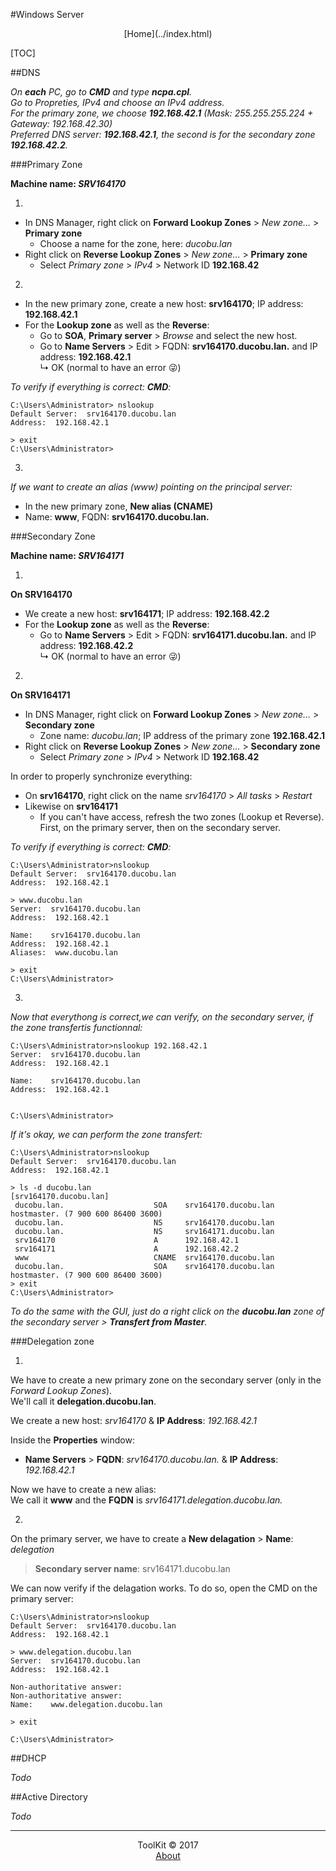 #Windows Server
<center>[Home](../index.html)</center>

[TOC]

##DNS

_On **each** PC, go to **CMD** and type **ncpa.cpl**.  
Go to Propreties, IPv4 and choose an IPv4 address.  
For the primary zone, we choose **192.168.42.1** (Mask: 255.255.255.224 + Gateway: 192.168.42.30)  
Preferred DNS server: **192.168.42.1**, the second is for the secondary zone **192.168.42.2**._

###Primary Zone

**Machine name: _SRV164170_**

1.

- In DNS Manager, right click on **Forward Lookup Zones** > _New zone…_ > **Primary zone**
	- Choose a name for the zone, here: _ducobu.lan_
- Right click on **Reverse Lookup Zones** > _New zone…_ > **Primary zone**
	- Select _Primary zone_ > _IPv4_ > Network ID **192.168.42**

2.

- In the new primary zone, create a new host: **srv164170**; IP address: **192.168.42.1**
- For the **Lookup zone** as well as the **Reverse**:
	- Go to **SOA**, **Primary server** > _Browse_ and select the new host.
	- Go to **Name Servers** > Edit > FQDN: **srv164170.ducobu.lan.** and IP address: **192.168.42.1**  
	↳ OK (normal to have an error 😜)

_To verify if everything is correct: **CMD**:_

```
C:\Users\Administrator> nslookup
Default Server:  srv164170.ducobu.lan
Address:  192.168.42.1

> exit
C:\Users\Administrator>
```

3.

_If we want to create an alias (www) pointing on the principal server:_  

- In the new primary zone, **New alias (CNAME)**
- Name: **www**, FQDN: **srv164170.ducobu.lan.**

###Secondary Zone

**Machine name: _SRV164171_**

1.

**On SRV164170**

- We create a new host: **srv164171**; IP address: **192.168.42.2**
- For the **Lookup zone** as well as the **Reverse**:
	- Go to **Name Servers** > Edit > FQDN: **srv164171.ducobu.lan.** and IP address: **192.168.42.2**  
	↳ OK (normal to have an error 😜)

2.

**On SRV164171**

- In DNS Manager, right click on **Forward Lookup Zones** > _New zone…_ > **Secondary zone**
	- Zone name: _ducobu.lan_; IP address of the primary zone **192.168.42.1**
- Right click on **Reverse Lookup Zones** > _New zone…_ > **Secondary zone**
	- Select _Primary zone_ > _IPv4_ > Network ID **192.168.42**

In order to properly synchronize everything:  

- On **srv164170**, right click on the name _srv164170_ > _All tasks_ > _Restart_
- Likewise on **srv164171**
	- If you can't have access, refresh the two zones (Lookup et Reverse). First, on the primary server, then on the secondary server.

_To verify if everything is correct: **CMD**:_

```
C:\Users\Administrator>nslookup
Default Server:  srv164170.ducobu.lan
Address:  192.168.42.1

> www.ducobu.lan
Server:  srv164170.ducobu.lan
Address:  192.168.42.1

Name:    srv164170.ducobu.lan
Address:  192.168.42.1
Aliases:  www.ducobu.lan

> exit
C:\Users\Administrator>
```

3.

_Now that everythong is correct,we can verify, on the secondary server, if the zone transfertis functionnal:_  

```
C:\Users\Administrator>nslookup 192.168.42.1
Server:  srv164170.ducobu.lan
Address:  192.168.42.1

Name:    srv164170.ducobu.lan
Address:  192.168.42.1


C:\Users\Administrator>
```

_If it's okay, we can perform the zone transfert:_  

```
C:\Users\Administrator>nslookup
Default Server:  srv164170.ducobu.lan
Address:  192.168.42.1

> ls -d ducobu.lan
[srv164170.ducobu.lan]
 ducobu.lan.                    SOA    srv164170.ducobu.lan hostmaster. (7 900 600 86400 3600)
 ducobu.lan.                    NS     srv164170.ducobu.lan
 ducobu.lan.                    NS     srv164171.ducobu.lan
 srv164170                      A      192.168.42.1
 srv164171                      A      192.168.42.2
 www                            CNAME  srv164170.ducobu.lan
 ducobu.lan.                    SOA    srv164170.ducobu.lan hostmaster. (7 900 600 86400 3600)
> exit
C:\Users\Administrator>
```

_To do the same with the GUI, just do a right click on the **ducobu.lan** zone of the secondary server > **Transfert from Master**._

###Delegation zone

1.

We have to create a new primary zone on the secondary server (only in the _Forward Lookup Zones_).  
We'll call it **delegation.ducobu.lan**.

We create a new host: _srv164170_ & **IP Address**: _192.168.42.1_

Inside the **Properties** window:

- **Name Servers** > **FQDN**: _srv164170.ducobu.lan._ & **IP Address**: _192.168.42.1_

Now we have to create a new alias:   
We call it **www** and the **FQDN** is _srv164171.delegation.ducobu.lan._

2.

On the primary server, we have to create a **New delagation** > **Name**: _delegation_
> **Secondary server name**: srv164171.ducobu.lan

We can now verify if the delagation works. To do so, open the CMD on the primary server:

```
C:\Users\Administrator>nslookup
Default Server:  srv164170.ducobu.lan
Address:  192.168.42.1

> www.delegation.ducobu.lan
Server:  srv164170.ducobu.lan
Address:  192.168.42.1

Non-authoritative answer:
Non-authoritative answer:
Name:    www.delegation.ducobu.lan

> exit

C:\Users\Administrator>
```

##DHCP

_Todo_

##Active Directory

_Todo_


***

<center>ToolKit © 2017</center><center><a href="http://alexandre-ducobu.esy.es/En">About</a> </center>

